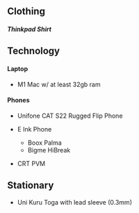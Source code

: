 ## Clothing
##### Thinkpad Shirt


## Technology

#### Laptop
- M1 Mac w/ at least 32gb ram

#### Phones
- Unifone CAT S22 Rugged Flip Phone
- E Ink Phone 
	- Boox Palma
	- Bigme HiBreak

- CRT PVM


## Stationary
- Uni Kuru Toga with lead sleeve (0.3mm)